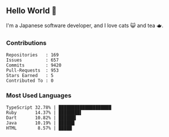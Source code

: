 ## Hello World 👋

I'm a Japanese software developer, and I love cats 😺 and tea 🫖.

### Contributions

    Repositories   : 169
    Issues         : 657
    Commits        : 9420
    Pull-Requests  : 953
    Stars Earned   : 5
    Contributed To : 0

### Most Used Languages

    TypeScript 32.78% | ████████████████████
    Ruby       14.37% | ████████▌
    Dart       10.82% | ██████▌
    Java       10.19% | ██████
    HTML        8.57% | █████
